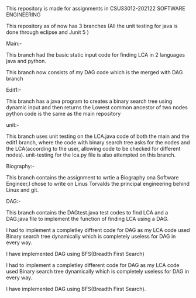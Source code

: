 This repository is made for assignments in CSU33012-202122 SOFTWARE ENGINEERING

This repository as of now has 3 branches (All the unit testing for java is done through eclipse and Junit 5 )

Main:-

This branch had the basic static input code for finding LCA in 2 languages java and python.

This branch now consists of my DAG code which is the merged with DAG branch

Edit1:-

This branch has a java program to creates a binary search tree using dynamic input and then returns the Lowest common ancestor of two nodes python code is the same as the main repository

unit:-

This branch uses unit testing on the LCA.java code of both the main and the edit1 branch, where the code with binary search tree asks for the nodes and the LCA(according to the user, allowing code to be checked for different nodes). unit-testing for the lca.py file is also attempted on this branch.

Biography:-

This branch contains the assignment to wrtie a Biography ona Software Engineer,I chose to write on Linus Torvalds the principal engineering behind Linux and git.

DAG:-

This branch contains the DAGtest.java test codes to find LCA and a DAG.java file to implement the function of finding LCA using a DAG.


I had to implement a completley diffrent code for DAG  as my LCA code used Binary search tree dynamically which is completely useless for DAG in every way.

I have implemented DAG using BFS(Breadth First Search)

I had to implement a completley different code for DAG as my LCA code used Binary search tree dynamically which is completely useless for DAG in every way.

I have implemented DAG using BFS(Breadth First Search).


